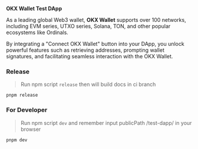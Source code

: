 **OKX Wallet Test DApp**

As a leading global Web3 wallet, **OKX Wallet** supports over 100 networks, including EVM series, UTXO series, Solana, TON, and other popular ecosystems like Ordinals.

By integrating a "Connect OKX Wallet" button into your DApp, you unlock powerful features such as retrieving addresses, prompting wallet signatures, and facilitating seamless interaction with the OKX Wallet.



### Release

> Run npm script `release` then will build docs in ci branch

`pnpm release`

### For Developer

> Run npm script `dev` and remember input publicPath /test-dapp/ in your browser 

`pnpm dev`
